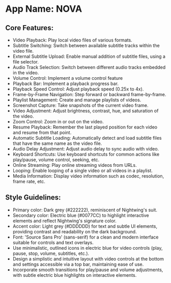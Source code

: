 # **App Name**: NOVA

## Core Features:

- Video Playback: Play local video files of various formats.
- Subtitle Switching: Switch between available subtitle tracks within the video file.
- External Subtitle Upload: Enable manual addition of subtitle files, using a file selector.
- Audio Track Selection: Switch between different audio tracks embedded in the video.
- Volume Control: Implement a volume control feature
- Playback Bar: Implement a playback progress bar.
- Playback Speed Control: Adjust playback speed (0.25x to 4x).
- Frame-by-Frame Navigation: Step forward or backward frame-by-frame.
- Playlist Management: Create and manage playlists of videos.
- Screenshot Capture: Take snapshots of the current video frame.
- Video Adjustment: Adjust brightness, contrast, hue, and saturation of the video.
- Zoom Control: Zoom in or out on the video.
- Resume Playback: Remember the last played position for each video and resume from that point.
- Automatic Subtitle Loading: Automatically detect and load subtitle files that have the same name as the video file.
- Audio Delay Adjustment: Adjust audio delay to sync audio with video.
- Keyboard Shortcuts: Use keyboard shortcuts for common actions like play/pause, volume control, seeking, etc.
- Online Streaming: Play online streaming videos from URLs.
- Looping: Enable looping of a single video or all videos in a playlist.
- Media Information: Display video information such as codec, resolution, frame rate, etc.

## Style Guidelines:

- Primary color: Dark grey (#222222), reminiscent of Nightwing's suit.
- Secondary color: Electric blue (#0077CC) to highlight interactive elements and reflect Nightwing's signature color.
- Accent color: Light grey (#DDDDDD) for text and subtle UI elements, providing contrast and readability on the dark background.
- Font: 'Source Sans Pro' (sans-serif) for a clean and modern interface suitable for controls and text overlays.
- Use minimalistic, outlined icons in electric blue for video controls (play, pause, stop, volume, subtitles, etc.).
- Design a simplistic and intuitive layout with video controls at the bottom and settings accessible via a top bar, maintaining ease of use.
- Incorporate smooth transitions for play/pause and volume adjustments, with subtle electric blue highlights on interactive elements.